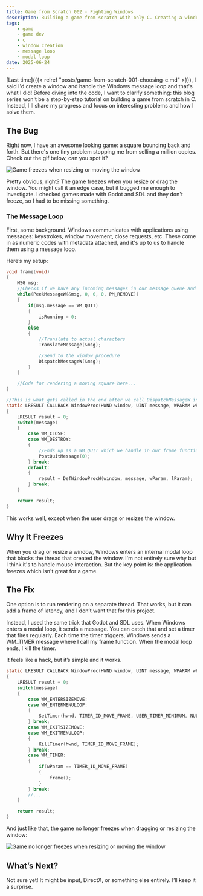 ```yaml
---
title: Game from Scratch 002 - Fighting Windows
description: Building a game from scratch with only C. Creating a window and handling blocking during drag and resize of window.
tags:
    - game
    - game dev
    - c
    - window creation
    - message loop
    - modal loop
date: 2025-06-24
---
```


[Last time]({{< relref "posts/game-from-scratch-001-choosing-c.md" >}}), I said I'd create a window and handle the Windows message loop and that's what I did! Before diving into the code, I want to clarify something: this blog series won't be a step-by-step tutorial on building a game from scratch in C. Instead, I'll share my progress and focus on interesting problems and how I solve them.

## The Bug
Right now, I have an awesome looking game: a square bouncing back and forth. But there's one tiny problem stopping me from selling a million copies. Check out the gif below, can you spot it?

![Game freezes when resizing or moving the window](/images/game-before-fix.gif)

Pretty obvious, right? The game freezes when you resize or drag the window. You might call it an edge case, but it bugged me enough to investigate. I checked games made with Godot and SDL and they don't freeze, so I had to be missing something.

### The Message Loop
First, some background. Windows communicates with applications using messages: keystrokes, window movement, close requests, etc. These come in as numeric codes with metadata attached, and it's up to us to handle them using a message loop.

Here’s my setup:

```c
void frame(void)
{
    MSG msg;
    //Checks if we have any incoming messages in our message queue and retrieves them if any exist.
    while(PeekMessageW(&msg, 0, 0, 0, PM_REMOVE))
    {
        if(msg.message == WM_QUIT)
        {
            isRunning = 0;
        }
        else 
        {
            //Translate to actual characters
            TranslateMessage(&msg);

            //Send to the window procedure
            DispatchMessageW(&msg);
        }
    }

    //Code for rendering a moving square here...
}

//This is what gets called in the end after we call DispatchMessageW in the frame function
static LRESULT CALLBACK WindowProc(HWND window, UINT message, WPARAM wParam, LPARAM lParam)
{
    LRESULT result = 0;
    switch(message)
    {
        case WM_CLOSE:
        case WM_DESTROY:
        {
            //Ends up as a WM_QUIT which we handle in our frame function
            PostQuitMessage(0);
        } break;
        default:
        {
            result = DefWindowProcW(window, message, wParam, lParam);
        } break;
    }

    return result;
}
```
This works well, except when the user drags or resizes the window.

## Why It Freezes
When you drag or resize a window, Windows enters an internal modal loop that blocks the thread that created the window. I'm not entirely sure why but I think it's to handle mouse interaction. But the key point is: the application freezes which isn't great for a game.

## The Fix
One option is to run rendering on a separate thread. That works, but it can add a frame of latency, and I don’t want that for this project.

Instead, I used the same trick that Godot and SDL uses. When Windows enters a modal loop, it sends a message. You can catch that and set a timer that fires regularly. Each time the timer triggers, Windows sends a WM_TIMER message where I call my frame function. When the modal loop ends, I kill the timer.

It feels like a hack, but it’s simple and it works.
```c
static LRESULT CALLBACK WindowProc(HWND window, UINT message, WPARAM wParam, LPARAM lParam)
{
    LRESULT result = 0;
    switch(message)
    {
        case WM_ENTERSIZEMOVE:
        case WM_ENTERMENULOOP:
        {
            SetTimer(hwnd, TIMER_ID_MOVE_FRAME, USER_TIMER_MINIMUM, NULL);
        } break;
        case WM_EXITSIZEMOVE:
        case WM_EXITMENULOOP:
        {
            KillTimer(hwnd, TIMER_ID_MOVE_FRAME);
        } break;
        case WM_TIMER:
        {
            if(wParam == TIMER_ID_MOVE_FRAME)
            {
                frame();
            }
        } break;
        //...
    }

    return result;
}
```

And just like that, the game no longer freezes when dragging or resizing the window:

![Game no longer freezes when resizing or moving the window](/images/game-after-fix.gif)

## What’s Next?
Not sure yet! It might be input, DirectX, or something else entirely. I’ll keep it a surprise.

